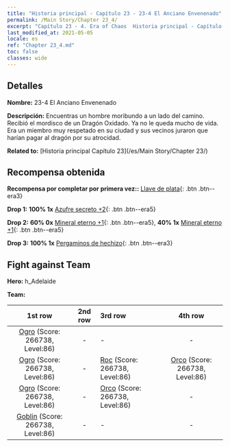 ```yaml
---
title: "Historia principal - Capítulo 23 - 23-4 El Anciano Envenenado"
permalink: /Main Story/Chapter 23_4/
excerpt: "Capítulo 23 - 4. Era of Chaos  Historia principal - Capítulo 23_4. 23-4 El Anciano Envenenado"
last_modified_at: 2021-05-05
locale: es
ref: "Chapter 23_4.md"
toc: false
classes: wide
---
```


## Detalles

 **Nombre:** 23-4 El Anciano Envenenado

 **Descripción:** Encuentras un hombre moribundo a un lado del camino. Recibió el mordisco de un Dragón Oxidado. Ya no le queda mucho de vida. Era un miembro muy respetado en su ciudad y sus vecinos juraron que harían pagar al dragón por su atrocidad.

 **Related to:** [Historia principal Capítulo 23](/es/Main Story/Chapter 23/)

## Recompensa obtenida

 **Recompensa por completar por primera vez::** [Llave de plata](/ItemsES/con_693/){: .btn .btn--era3}

 **Drop 1:** **100% 1x** [Azufre secreto +2](/ItemsES/mat_78/){: .btn .btn--era5}

 **Drop 2:** **60% 0x** [Mineral eterno +1](/ItemsES/mat_68/){: .btn .btn--era5}, **40% 1x** [Mineral eterno +1](/ItemsES/mat_68/){: .btn .btn--era5}

 **Drop 3:** **100% 1x** [Pergaminos de hechizo](/ItemsES/con_694/){: .btn .btn--era3}


## Fight against Team
 **Hero:** h_Adelaide

 **Team:**


  | 1st row | 2nd row | 3rd row | 4th row |
  |:----:|:----:|:----|:----:|
  | [Ogro](/es/units/Ogre/) (Score: 266738, Level:86)  | - | - | - |
  | [Ogro](/es/units/Ogre/) (Score: 266738, Level:86)  | - | [Roc](/es/units/Roc/) (Score: 266738, Level:86)  | [Orco](/es/units/Orc/) (Score: 266738, Level:86)  |
  | [Ogro](/es/units/Ogre/) (Score: 266738, Level:86)  | - | [Orco](/es/units/Orc/) (Score: 266738, Level:86)  | - |
  | [Goblin](/es/units/Goblin/) (Score: 266738, Level:86)  | - | - | - |


